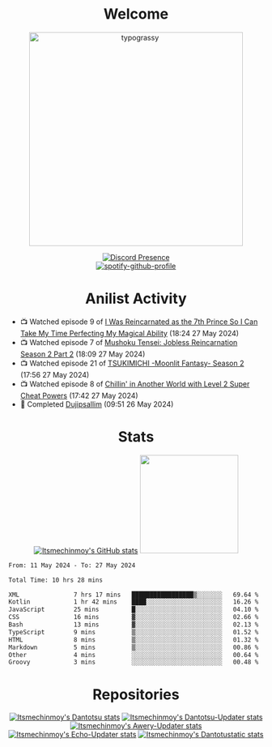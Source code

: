 <div align="center">

# Welcome
<a href="https://github.com/kawarimidoll/typograssy">
    <img alt="typograssy" src="https://typograssy.deno.dev/api?text=%E3%82%88%E3%81%86%E3%81%93%E3%81%9D%E3%81%BF%E3%81%AA%E3%81%95%E3%82%93%20-%20Itsmechinmoy--&&l0=none&l1=82d9d0&l2=027353&l3=038c4c&l4=01402e&bg=none&frame=none&speed=100&comment=" width="421.99">
</a>

[![Discord Presence](https://lanyard.cnrad.dev/api/523539866311720963?theme=dark&bg=Oe1116&animated=false&hideDiscrim=true&borderRadius=30px&hideActivity=whenNotUsed)](https://discord.com/users/523539866311720963)<br>
[![spotify-github-profile](https://spotify-github-profile.vercel.app/api/view?uid=31zczwoe3obxakjgkio7anubhkaq&cover_image=true&theme=novatorem&show_offline=true&background_color=121212&interchange=false&bar_color=53b14f&bar_color=ffffff&bar_color_cover=false)](https://spotify-github-profile.vercel.app/api/view?uid=31zczwoe3obxakjgkio7anubhkaq&redirect=true)
</div>

<div align="center">

# Anilist Activity
</div>
<!-- ANILIST_ACTIVITY:start -->

-   📺 Watched episode 9 of [I Was Reincarnated as the 7th Prince So I Can Take My Time Perfecting My Magical Ability](https://anilist.co/anime/156415) (18:24 27 May 2024)
-   📺 Watched episode 7 of [Mushoku Tensei: Jobless Reincarnation Season 2 Part 2](https://anilist.co/anime/166873) (18:09 27 May 2024)
-   📺 Watched episode 21 of [TSUKIMICHI -Moonlit Fantasy- Season 2](https://anilist.co/anime/139518) (17:56 27 May 2024)
-   📺 Watched episode 8 of [Chillin' in Another World with Level 2 Super Cheat Powers](https://anilist.co/anime/170130) (17:42 27 May 2024)
-   📖 Completed [Dujipsallim](https://anilist.co/manga/133063) (09:51 26 May 2024)

<!-- ANILIST_ACTIVITY:end -->
<div align="center">
    
# Stats
[![Itsmechinmoy's GitHub stats](https://github-readme-stats.vercel.app/api?username=itsmechinmoy&show_icons=true&theme=algolia)](https://github.com/anuraghazra/github-readme-stats)
<img src="https://github-readme-stackoverflow.vercel.app/?userID=25004176&theme=dark" height="194"/>
</div>
<!--START_SECTION:waka-->

```txt
From: 11 May 2024 - To: 27 May 2024

Total Time: 10 hrs 28 mins

XML               7 hrs 17 mins   █████████████████▒░░░░░░░   69.64 %
Kotlin            1 hr 42 mins    ████░░░░░░░░░░░░░░░░░░░░░   16.26 %
JavaScript        25 mins         █░░░░░░░░░░░░░░░░░░░░░░░░   04.10 %
CSS               16 mins         ▓░░░░░░░░░░░░░░░░░░░░░░░░   02.66 %
Bash              13 mins         ▓░░░░░░░░░░░░░░░░░░░░░░░░   02.13 %
TypeScript        9 mins          ▒░░░░░░░░░░░░░░░░░░░░░░░░   01.52 %
HTML              8 mins          ▒░░░░░░░░░░░░░░░░░░░░░░░░   01.32 %
Markdown          5 mins          ▒░░░░░░░░░░░░░░░░░░░░░░░░   00.86 %
Other             4 mins          ░░░░░░░░░░░░░░░░░░░░░░░░░   00.64 %
Groovy            3 mins          ░░░░░░░░░░░░░░░░░░░░░░░░░   00.48 %
```

<!--END_SECTION:waka-->
<div align="center">

# Repositories
[![Itsmechinmoy's Dantotsu stats](https://github-readme-stats.vercel.app/api/pin/?username=itsmechinmoy&repo=dantotsu&show_icons=true&theme=algolia&description_lines_count=1)](https://github.com/itsmechinmoy/dantotsu)
[![Itsmechinmoy's Dantotsu-Updater stats](https://github-readme-stats.vercel.app/api/pin/?username=itsmechinmoy&repo=dantotsu-updater&show_icons=true&theme=algolia&description_lines_count=1)](https://github.com/itsmechinmoy/dantotsu-updater)
[![Itsmechinmoy's Awery-Updater stats](https://github-readme-stats.vercel.app/api/pin/?username=itsmechinmoy&repo=awery-updater&show_icons=true&theme=algolia&description_lines_count=1)](https://github.com/itsmechinmoy/awery-updater)
[![Itsmechinmoy's Echo-Updater stats](https://github-readme-stats.vercel.app/api/pin/?username=itsmechinmoy&repo=echo-updater&show_icons=true&theme=algolia&description_lines_count=1)](https://github.com/itsmechinmoy/echo-updater)
[![Itsmechinmoy's Dantotustatic stats](https://github-readme-stats.vercel.app/api/pin/?username=itsmechinmoy&repo=dantotustatic&show_icons=true&theme=algolia&description_lines_count=1)](https://github.com/itsmechinmoy/dantotustatic)
</div>
